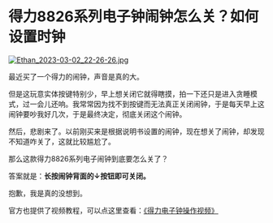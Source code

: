 # 得力8826系列电子钟闹钟怎么关？如何设置时钟

[![Ethan_2023-03-02_22-26-26.jpg](https://img.shejibiji.com/2023/03/02/6400b24df16c6.jpg)](https://img.shejibiji.com/2023/03/02/6400b24df16c6.jpg)

最近买了一个得力的闹钟，声音是真的大。

但是这玩意实体按键特别少，早上想关闭它就得瞎摸，拍一下还只是进入贪睡模式，过一会儿还响。我常常因为找不到按键而无法真正关闭闹钟，于是每天早上这闹钟要吵我好几次，于是最终决定，彻底关闭这个闹钟。

然后，悲剧来了。以前刚买来是根据说明书设置的闹钟，现在想关了闹钟，却发现不知道咋关了，这就比较尴尬了。

那么这款得力8826系列电子闹钟到底要怎么关了？

答案就是：**长按闹钟背面的↓按钮即可关闭。**

抱歉，我是真的没想到。

官方也提供了视频教程，可以点这里查看：[《得力电子钟操作视频》](https://file.delicloud.com/deliclock8826/index.html)


